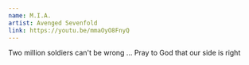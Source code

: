 ```yaml
---
name: M.I.A.
artist: Avenged Sevenfold
link: https://youtu.be/mmaOyO8FnyQ
---
```


Two million soldiers can't be wrong
...
Pray to God that our side is right
